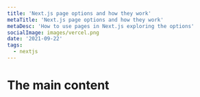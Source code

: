 ```yaml
---
title: 'Next.js page options and how they work'
metaTitle: 'Next.js page options and how they work'
metaDesc: 'How to use pages in Next.js exploring the options'
socialImage: images/vercel.png
date: '2021-09-22'
tags:
  - nextjs
---
```


# The main content